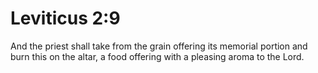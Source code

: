 # Leviticus 2:9

And the priest shall take from the grain offering its memorial portion and burn this on the altar, a food offering with a pleasing aroma to the Lord.
